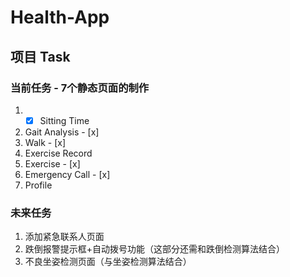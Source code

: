 # Health-App

## 项目 Task
### 当前任务 - 7个静态页面的制作
1. - [x] Sitting Time
2. Gait Analysis - [x]
3. Walk - [x]
4. Exercise Record
5. Exercise - [x]
6. Emergency Call - [x]
7. Profile

### 未来任务
1. 添加紧急联系人页面
2. 跌倒报警提示框+自动拨号功能（这部分还需和跌倒检测算法结合）
3. 不良坐姿检测页面（与坐姿检测算法结合）



